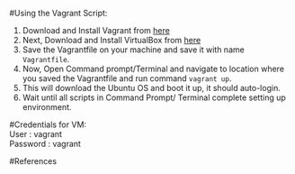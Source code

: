 #Using the Vagrant Script:
1. Download and Install Vagrant from [here](https://www.vagrantup.com/downloads.html)
2. Next, Download and Install VirtualBox from [here](https://www.virtualbox.org/wiki/Downloads)
3. Save the Vagrantfile on your machine and save it with name `Vagrantfile`. 
4. Now, Open Command prompt/Terminal and navigate to location where you saved the Vagrantfile and run command `vagrant up`.
5. This will download the Ubuntu OS and boot it up, it should auto-login.
6. Wait until all scripts in Command Prompt/ Terminal complete setting up environment.

#Credentials for VM:</br>
User     : vagrant</br>
Password : vagrant

#References
